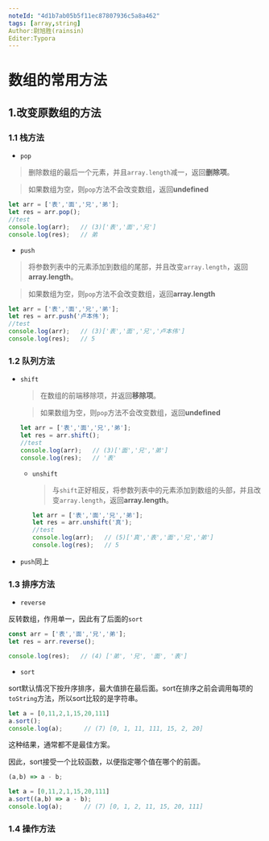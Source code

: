 ```yaml
---
noteId: "4d1b7ab05b5f11ec87807936c5a8a462"
tags: [array,string]
Author:尉旭胜(rainsin)
Editer:Typora
---
```


# 数组的常用方法

## 1.改变原数组的方法

### 1.1 栈方法

* `pop`

> 删除数组的最后一个元素，并且`array.length`减一，返回**删除项**。

> 如果数组为空，则`pop`方法不会改变数组，返回**undefined**

  ```js
  let arr = ['表','面','兄','弟'];
  let res = arr.pop();
  //test
  console.log(arr);   // (3)['表','面','兄']
  console.log(res);   // 弟
  ```

* `push`

> 将参数列表中的元素添加到数组的尾部，并且改变`array.length`，返回**array.length**。

> 如果数组为空，则`pop`方法不会改变数组，返回**array.length**

  ```js
let arr = ['表','面','兄','弟'];
let res = arr.push('卢本伟');
//test
console.log(arr);   // (3)['表','面','兄','卢本伟']
console.log(res);   // 5
  ```

### 1.2 队列方法

* `shift`

  > 在数组的前端移除项，并返回**移除项**。

  > 如果数组为空，则`pop`方法不会改变数组，返回**undefined**

  ```js
  let arr = ['表','面','兄','弟'];
  let res = arr.shift();
  //test
  console.log(arr);   // (3)['面','兄','弟']
  console.log(res);   // '表'
  ```

  * `unshift`

    > 与`shift`正好相反，将参数列表中的元素添加到数组的头部，并且改变`array.length`，返回**array.length**。

    ```js
    let arr = ['表','面','兄','弟'];
    let res = arr.unshift('真');
    //test
    console.log(arr);   // (5)['真','表','面','兄','弟']
    console.log(res);   // 5
    ```

* `push`同上

### 1.3 排序方法

* `reverse`

反转数组，作用单一，因此有了后面的`sort`

```js
const arr = ['表','面','兄','弟'];
let res = arr.reverse();

console.log(res);   // (4) ['弟', '兄', '面', '表']
```

* `sort`

sort默认情况下按升序排序，最大值排在最后面。sort在排序之前会调用每项的`toString`方法，所以sort比较的是字符串。

```js
let a = [0,11,2,1,15,20,111]
a.sort();
console.log(a);      // (7) [0, 1, 11, 111, 15, 2, 20]
```

这种结果，通常都不是最佳方案。

因此，sort接受一个比较函数，以便指定哪个值在哪个的前面。

```js
(a,b) => a - b;
```

```js
let a = [0,11,2,1,15,20,111]
a.sort((a,b) => a - b);
console.log(a);      // (7) [0, 1, 2, 11, 15, 20, 111]
```

### 1.4 操作方法

